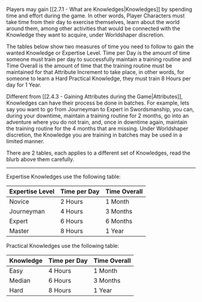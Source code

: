 Players may gain [[2.7.1 - What are Knowledges|Knowledges]] by spending time and effort during the game. In other words, Player Characters must take time from their day to exercise themselves, learn about the world around them, among other activities that would be connected with the Knowledge they want to acquire, under Worldshaper discretion.

The tables below show two measures of time you need to follow to gain the wanted Knowledge or Expertise Level. Time per Day is the amount of time someone must train per day to successfully maintain a training routine and Time Overall is the amount of time that the training routine must be maintained for that Attribute Increment to take place, in other words, for someone to learn a Hard Practical Knowledge, they must train 8 Hours per day for 1 Year.

Different from [[2.4.3 - Gaining Attributes during the Game|Attributes]], Knowledges can have their process be done in batches. For example, lets say you want to go from Journeyman to Expert in Swordsmanship, you can, during your downtime, maintain a training routine for 2 months, go into an adventure where you do not train, and, once in downtime again, maintain the training routine for the 4 months that are missing. Under Worldshaper discretion, the Knowledge you are training in batches may be used in a limited manner.

There are 2 tables, each applies to a different set of Knowledges, read the blurb above them carefully.

___

Expertise Knowledges use the following table:

Expertise Level | Time per Day | Time Overall
---------- | ------------ | ------------
Novice | 2 Hours | 1 Month
Journeyman | 4 Hours | 3 Months
Expert | 6 Hours | 6 Months
Master | 8 Hours | 1 Year


Practical Knowledges use the following table:

Knowledge | Time per Day | Time Overall
---------- | ------------ | ------------
Easy | 4 Hours | 1 Month
Median | 6 Hours | 3 Months
Hard | 8 Hours | 1 Year
